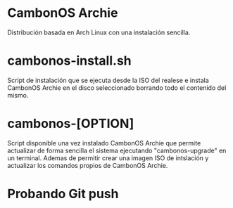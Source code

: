 # CambonOS Archie
Distribución basada en Arch Linux con una instalación sencilla.

# cambonos-install.sh
Script de instalación que se ejecuta desde la ISO del realese e instala CambonOS Archie en el disco seleccionado borrando todo el contenido del mismo.

# cambonos-[OPTION]
Script disponible una vez instalado CambonOS Archie que permite actualizar de forma sencilla el sistema ejecutando "cambonos-upgrade" en un terminal. Ademas de permitir crear una imagen ISO de intslación y actualizar los comandos propios de CambonOS Archie.

# Probando Git push

